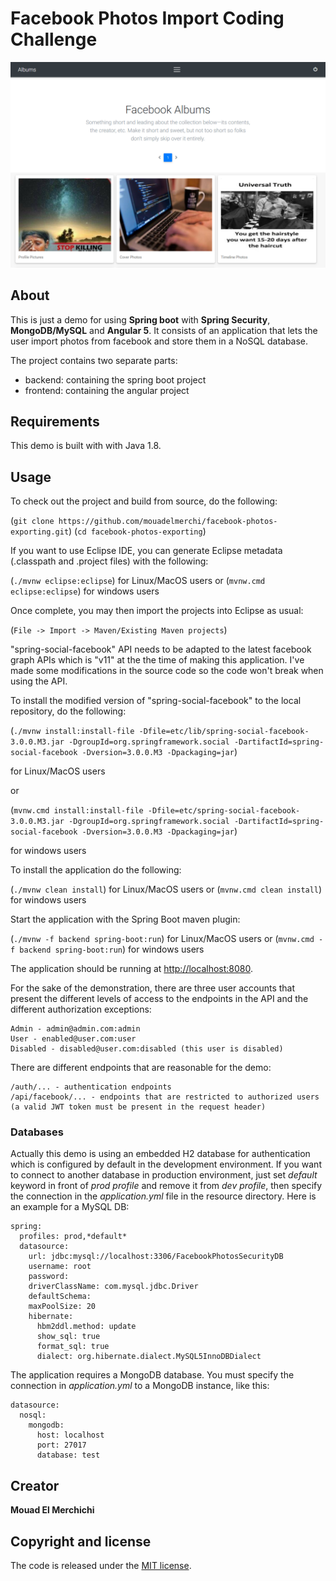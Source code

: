 # Facebook Photos Import Coding Challenge

![Screenshot from running application](etc/screenshot-facebook-photos-import-coding-challenge.PNG?raw=true "Screenshot Facebook Photos Import Coding Challenge")

## About

This is just a demo for using **Spring boot** with **Spring Security**, **MongoDB/MySQL** and
**Angular 5**. It consists of an application that lets the user import photos from facebook and 
store them in a NoSQL database.

The project contains two separate parts:

 * backend: containing the spring boot project
 * frontend: containing the angular project

## Requirements

This demo is built with with Java 1.8.

## Usage

To check out the project and build from source, do the following:

 (`git clone https://github.com/mouadelmerchi/facebook-photos-exporting.git`)
 (`cd facebook-photos-exporting`)
 
If you want to use Eclipse IDE, you can generate Eclipse metadata (.classpath and .project files) with the following:

 (`./mvnw eclipse:eclipse`) for Linux/MacOS users or (`mvnw.cmd eclipse:eclipse`) for windows users

Once complete, you may then import the projects into Eclipse as usual:

 (`File -> Import -> Maven/Existing Maven projects`)
 
"spring-social-facebook" API needs to be adapted to the latest facebook graph APIs which is "v11" at the
the time of making this application. I've made some modifications in the source code so the code won't break
when using the API.

To install the modified version of "spring-social-facebook" to the local repository, do the following:

 (`./mvnw install:install-file -Dfile=etc/lib/spring-social-facebook-3.0.0.M3.jar -DgroupId=org.springframework.social -DartifactId=spring-social-facebook -Dversion=3.0.0.M3 -Dpackaging=jar`)
 
 for Linux/MacOS users
 
or

 (`mvnw.cmd install:install-file -Dfile=etc/spring-social-facebook-3.0.0.M3.jar -DgroupId=org.springframework.social -DartifactId=spring-social-facebook -Dversion=3.0.0.M3 -Dpackaging=jar`) 
 
 for windows users
 
To install the application do the following: 
  
 (`./mvnw clean install`) for Linux/MacOS users or (`mvnw.cmd clean install`) for windows users

Start the application with the Spring Boot maven plugin: 
 
 (`./mvnw -f backend spring-boot:run`) for Linux/MacOS users or (`mvnw.cmd -f backend spring-boot:run`) for windows users

The application should be running at [http://localhost:8080](http://localhost:8080).

For the sake of the demonstration, there are three user accounts that present the different levels of access to the endpoints in
the API and the different authorization exceptions:
```
Admin - admin@admin.com:admin
User - enabled@user.com:user
Disabled - disabled@user.com:disabled (this user is disabled)
```

There are different endpoints that are reasonable for the demo:
```
/auth/... - authentication endpoints
/api/facebook/... - endpoints that are restricted to authorized users (a valid JWT token must be present in the request header)
```

### Databases

Actually this demo is using an embedded H2 database for authentication which is configured by default in the development environment. 
If you want to connect to another database in production environment, just set *default* keyword in front 
of *prod profile* and remove it from *dev profile*, then specify the connection in the *application.yml* file in the resource directory. 
Here is an example for a MySQL DB:

```
spring:
  profiles: prod,*default*
  datasource: 
    url: jdbc:mysql://localhost:3306/FacebookPhotosSecurityDB
    username: root
    password: 
    driverClassName: com.mysql.jdbc.Driver
    defaultSchema:
    maxPoolSize: 20
    hibernate:
      hbm2ddl.method: update
      show_sql: true
      format_sql: true
      dialect: org.hibernate.dialect.MySQL5InnoDBDialect
```

The application requires a MongoDB database. You must specify the connection in *application.yml* to a MongoDB instance, like this:

```
datasource:
  nosql:
    mongodb:
      host: localhost
      port: 27017
      database: test
```

## Creator

**Mouad El Merchichi**

## Copyright and license

The code is released under the [MIT license](LICENSE?raw=true).